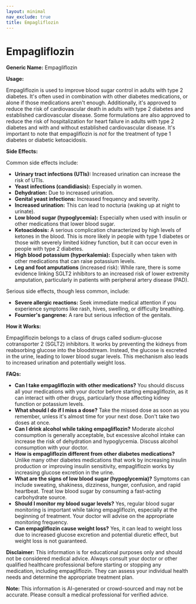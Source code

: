 ```yaml
---
layout: minimal
nav_exclude: true
title: Empagliflozin
---
```


# Empagliflozin

**Generic Name:** Empagliflozin

**Usage:**

Empagliflozin is used to improve blood sugar control in adults with type 2 diabetes.  It's often used in combination with other diabetes medications, or alone if those medications aren't enough.  Additionally, it's approved to reduce the risk of cardiovascular death in adults with type 2 diabetes and established cardiovascular disease.  Some formulations are also approved to reduce the risk of hospitalization for heart failure in adults with type 2 diabetes and with and without established cardiovascular disease.  It's important to note that empagliflozin is *not* for the treatment of type 1 diabetes or diabetic ketoacidosis.


**Side Effects:**

Common side effects include:

* **Urinary tract infections (UTIs):** Increased urination can increase the risk of UTIs.
* **Yeast infections (candidiasis):**  Especially in women.
* **Dehydration:** Due to increased urination.
* **Genital yeast infections:**  Increased frequency and severity.
* **Increased urination:** This can lead to nocturia (waking up at night to urinate).
* **Low blood sugar (hypoglycemia):** Especially when used with insulin or other medications that lower blood sugar.
* **Ketoacidosis:** A serious complication characterized by high levels of ketones in the blood.  This is more likely in people with type 1 diabetes or those with severely limited kidney function, but it can occur even in people with type 2 diabetes.
* **High blood potassium (hyperkalemia):**  Especially when taken with other medications that can raise potassium levels.
* **Leg and foot amputations** (increased risk): While rare, there is some evidence linking SGLT2 inhibitors to an increased risk of lower extremity amputation, particularly in patients with peripheral artery disease (PAD).


Serious side effects, though less common, include:

* **Severe allergic reactions:**  Seek immediate medical attention if you experience symptoms like rash, hives, swelling, or difficulty breathing.
* **Fournier's gangrene:** A rare but serious infection of the genitals.


**How it Works:**

Empagliflozin belongs to a class of drugs called sodium-glucose cotransporter 2 (SGLT2) inhibitors.  It works by preventing the kidneys from reabsorbing glucose into the bloodstream.  Instead, the glucose is excreted in the urine, leading to lower blood sugar levels.  This mechanism also leads to increased urination and potentially weight loss.


**FAQs:**

* **Can I take empagliflozin with other medications?**  You should discuss all your medications with your doctor before starting empagliflozin, as it can interact with other drugs, particularly those affecting kidney function or potassium levels.
* **What should I do if I miss a dose?**  Take the missed dose as soon as you remember, unless it's almost time for your next dose.  Don't take two doses at once.
* **Can I drink alcohol while taking empagliflozin?**  Moderate alcohol consumption is generally acceptable, but excessive alcohol intake can increase the risk of dehydration and hypoglycemia.  Discuss alcohol consumption with your doctor.
* **How is empagliflozin different from other diabetes medications?**  Unlike many other diabetes medications that work by increasing insulin production or improving insulin sensitivity, empagliflozin works by increasing glucose excretion in the urine.
* **What are the signs of low blood sugar (hypoglycemia)?**  Symptoms can include sweating, shakiness, dizziness, hunger, confusion, and rapid heartbeat.  Treat low blood sugar by consuming a fast-acting carbohydrate source.
* **Should I monitor my blood sugar levels?** Yes, regular blood sugar monitoring is important while taking empagliflozin, especially at the beginning of treatment.  Your doctor will advise on the appropriate monitoring frequency.
* **Can empagliflozin cause weight loss?**  Yes, it can lead to weight loss due to increased glucose excretion and potential diuretic effect, but weight loss is not guaranteed.


**Disclaimer:** This information is for educational purposes only and should not be considered medical advice.  Always consult your doctor or other qualified healthcare professional before starting or stopping any medication, including empagliflozin.  They can assess your individual health needs and determine the appropriate treatment plan.


**Note:** This information is AI-generated or crowd-sourced and may not be accurate. Please consult a medical professional for verified advice.